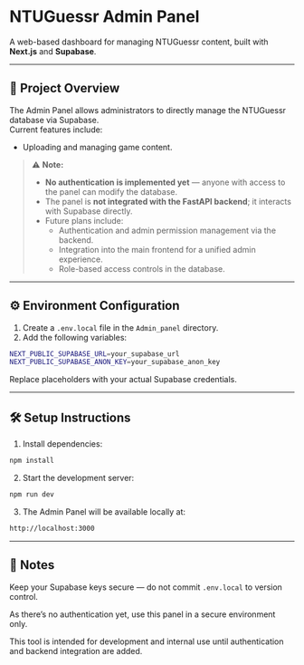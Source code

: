 # NTUGuessr Admin Panel

A web-based dashboard for managing NTUGuessr content, built with **Next.js** and **Supabase**.

---

## 📌 Project Overview

The Admin Panel allows administrators to directly manage the NTUGuessr database via Supabase.  
Current features include:

- Uploading and managing game content.

> ⚠ **Note:**
>
> - **No authentication is implemented yet** — anyone with access to the panel can modify the database.
> - The panel is **not integrated with the FastAPI backend**; it interacts with Supabase directly.
> - Future plans include:
>   - Authentication and admin permission management via the backend.
>   - Integration into the main frontend for a unified admin experience.
>   - Role-based access controls in the database.

---

## ⚙️ Environment Configuration

1. Create a `.env.local` file in the `Admin_panel` directory.
2. Add the following variables:

```bash
NEXT_PUBLIC_SUPABASE_URL=your_supabase_url
NEXT_PUBLIC_SUPABASE_ANON_KEY=your_supabase_anon_key
```

Replace placeholders with your actual Supabase credentials.

---

## 🛠️ Setup Instructions

1. Install dependencies:

```bash
npm install
```

2. Start the development server:

```bash
npm run dev
```

3. The Admin Panel will be available locally at:

```bash
http://localhost:3000
```

---

## 📄 Notes

Keep your Supabase keys secure — do not commit `.env.local` to version control.

As there’s no authentication yet, use this panel in a secure environment only.

This tool is intended for development and internal use until authentication and backend integration are added.
